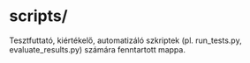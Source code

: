 # scripts/

Tesztfuttató, kiértékelő, automatizáló szkriptek (pl. run_tests.py, evaluate_results.py) számára fenntartott mappa. 
